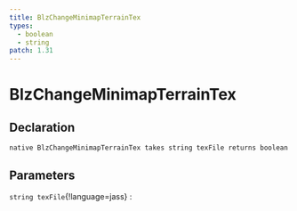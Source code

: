 ```yaml
---
title: BlzChangeMinimapTerrainTex
types:
  - boolean
  - string
patch: 1.31
---
```


# BlzChangeMinimapTerrainTex

## Declaration

```jass
native BlzChangeMinimapTerrainTex takes string texFile returns boolean
```

## Parameters
`string texFile`{!language=jass}
: 

